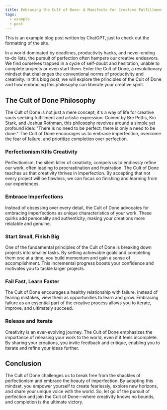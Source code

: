 ```yaml
---
title: Embracing the Cult of Done: A Manifesto for Creative Fulfillment
tags: 
  - example
  - post
---
```


This is an example blog post written by ChatGPT, just to check out the formatting of the site.

In a world dominated by deadlines, productivity hacks, and never-ending to-do lists, the pursuit of perfection often hampers our creative endeavors. We find ourselves trapped in a cycle of self-doubt and hesitation, unable to complete projects or even start them. Enter the Cult of Done, a revolutionary mindset that challenges the conventional norms of productivity and creativity. In this blog post, we will explore the principles of the Cult of Done and how embracing this philosophy can liberate your creative spirit.

## The Cult of Done Philosophy

The Cult of Done is not just a mere concept; it's a way of life for creative souls seeking fulfillment and artistic expression. Coined by Bre Pettis, Kio Stark, and Joshua Rothman, this philosophy revolves around a simple yet profound idea: "There is no need to be perfect; there is only a need to be done." The Cult of Done encourages us to embrace imperfection, overcome the fear of failure, and prioritize completion over perfection.

### Perfectionism Kills Creativity

Perfectionism, the silent killer of creativity, compels us to endlessly refine our work, often leading to procrastination and frustration. The Cult of Done teaches us that creativity thrives in imperfection. By accepting that not every project will be flawless, we can focus on finishing and learning from our experiences.

### Embrace Imperfections

Instead of obsessing over every detail, the Cult of Done advocates for embracing imperfections as unique characteristics of your work. These quirks add personality and authenticity, making your creations more relatable and genuine.

### Start Small, Finish Big

One of the fundamental principles of the Cult of Done is breaking down projects into smaller tasks. By setting achievable goals and completing them one at a time, you build momentum and gain a sense of accomplishment. This incremental progress boosts your confidence and motivates you to tackle larger projects.

### Fail Fast, Learn Faster

The Cult of Done encourages a healthy relationship with failure. Instead of fearing mistakes, view them as opportunities to learn and grow. Embracing failure as an essential part of the creative process allows you to iterate, improve, and ultimately succeed.

### Release and Iterate

Creativity is an ever-evolving journey. The Cult of Done emphasizes the importance of releasing your work to the world, even if it feels incomplete. By sharing your creations, you invite feedback and critique, enabling you to iterate and refine your ideas further.

## Conclusion

The Cult of Done challenges us to break free from the shackles of perfectionism and embrace the beauty of imperfection. By adopting this mindset, you empower yourself to create fearlessly, explore new horizons, and share your unique voice with the world. So, let go of the pursuit of perfection and join the Cult of Done—where creativity knows no bounds, and completion is the ultimate victory.
